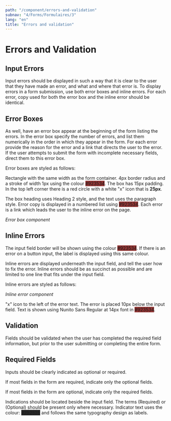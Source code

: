 ```yaml
---
path: "/component/errors-and-validation"
subnav: "4/Forms/Formulaires/3"
lang: "en"
title: "Errors and validation"
---
```


# Errors and Validation

## Input Errors

Input errors should be displayed in such a way that it is clear to the user that they have made an error, and what and where that error is. To display errors in a form submission, use both error boxes and inline errors. For each error, copy used for both the error box and the inline error should be identical.

## Error Boxes

As well, have an error box appear at the beginning of the form listing the errors. In the error box specify the number of errors, and list them numerically in the order in which they appear in the form. For each error provide the reason for the error and a link that directs the user to the error. If the user attempts to submit the form with incomplete necessary fields, direct them to this error box.

Error boxes are styled as follows:

Rectangle with the same width as the form container. 4px border radius and a stroke of width 1px using the colour <badge style="background-color: #923534">#923534</badge>. The box has 15px padding. In the top left corner there is a red circle with a white "x" icon that is **25px**.

The box heading uses Heading 2 style, and the text uses the paragraph style. Error copy is displayed in a numbered list using <badge style="background-color: #923534">#923534</badge>. Each error is a link which leads the user to the inline error on the page.  

*Error box component*

## Inline Errors

The input field border will be shown using the colour <badge style="background-color: #923534">#923534</badge>. If there is an error on a button input, the label is displayed using this same colour.

Inline errors are displayed underneath the input field, and tell the user how to fix the error. Inline errors should be as succinct as possible and are limited to one line that fits under the input field.

Inline errors are styled as follows:

*Inline error component*

"x" icon to the left of the error text. The error is placed 10px below the input field. Text is shown using Nunito Sans Regular at 14px font in <badge style="background-color: #923534">#923534</badge>.

## Validation

Fields should be validated when the user has completed the required field information, but prior to the user submitting or completing the entire form.

## Required Fields

Inputs should be clearly indicated as optional or required.

If most fields in the form are required, indicate only the optional fields.

If most fields in the form are optional, indicate only the required fields.

Indications should be located beside the input field. The terms \(Required\) or \(Optional\) should be present only where necessary. Indicator text uses the colour: <badge style="background-color: #252525">#252525</badge> and follows the same typography design as labels.
